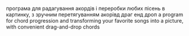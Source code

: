 програма для радагування акордів і переробки любих пісень в картинку, з зручним перетягуванням акорівд драг енд дроп 
a program for chord progression and transforming your favorite songs into a picture, with convenient drag-and-drop chords
